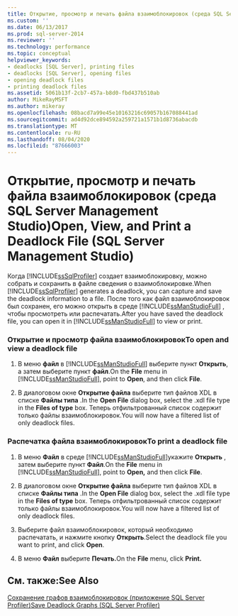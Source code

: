 ```yaml
---
title: Открытие, просмотр и печать файла взаимоблокировок (среда SQL Server Management Studio) | Документация Майкрософт
ms.custom: ''
ms.date: 06/13/2017
ms.prod: sql-server-2014
ms.reviewer: ''
ms.technology: performance
ms.topic: conceptual
helpviewer_keywords:
- deadlocks [SQL Server], printing files
- deadlocks [SQL Server], opening files
- opening deadlock files
- printing deadlock files
ms.assetid: 5061b13f-2cb7-457a-b8d0-fbd437b510ab
author: MikeRayMSFT
ms.author: mikeray
ms.openlocfilehash: 08bacd7a99e45e10163216c69057b167088441ad
ms.sourcegitcommit: ad4d92dce894592a259721a1571b1d8736abacdb
ms.translationtype: MT
ms.contentlocale: ru-RU
ms.lasthandoff: 08/04/2020
ms.locfileid: "87666003"
---
```

# <a name="open-view-and-print-a-deadlock-file-sql-server-management-studio"></a><span data-ttu-id="35b9b-102">Открытие, просмотр и печать файла взаимоблокировок (среда SQL Server Management Studio)</span><span class="sxs-lookup"><span data-stu-id="35b9b-102">Open, View, and Print a Deadlock File (SQL Server Management Studio)</span></span>
  <span data-ttu-id="35b9b-103">Когда [!INCLUDE[ssSqlProfiler](../../includes/sssqlprofiler-md.md)] создает взаимоблокировку, можно собрать и сохранить в файле сведения о взаимоблокировке.</span><span class="sxs-lookup"><span data-stu-id="35b9b-103">When [!INCLUDE[ssSqlProfiler](../../includes/sssqlprofiler-md.md)] generates a deadlock, you can capture and save the deadlock information to a file.</span></span> <span data-ttu-id="35b9b-104">После того как файл взаимоблокировок был сохранен, его можно открыть в среде [!INCLUDE[ssManStudioFull](../../includes/ssmanstudiofull-md.md)] , чтобы просмотреть или распечатать.</span><span class="sxs-lookup"><span data-stu-id="35b9b-104">After you have saved the deadlock file, you can open it in [!INCLUDE[ssManStudioFull](../../includes/ssmanstudiofull-md.md)] to view or print.</span></span>  
  
### <a name="to-open-and-view-a-deadlock-file"></a><span data-ttu-id="35b9b-105">Открытие и просмотр файла взаимоблокировок</span><span class="sxs-lookup"><span data-stu-id="35b9b-105">To open and view a deadlock file</span></span>  
  
1.  <span data-ttu-id="35b9b-106">В меню **файл** в [!INCLUDE[ssManStudioFull](../../includes/ssmanstudiofull-md.md)] выберите пункт **Открыть**, а затем выберите пункт **файл**.</span><span class="sxs-lookup"><span data-stu-id="35b9b-106">On the **File** menu in [!INCLUDE[ssManStudioFull](../../includes/ssmanstudiofull-md.md)], point to **Open**, and then click **File**.</span></span>  
  
2.  <span data-ttu-id="35b9b-107">В диалоговом окне **Открытие файла** выберите тип файлов XDL в списке **Файлы типа** .</span><span class="sxs-lookup"><span data-stu-id="35b9b-107">In the **Open File** dialog box, select the .xdl file type in the **Files of type** box.</span></span> <span data-ttu-id="35b9b-108">Теперь отфильтрованный список содержит только файлы взаимоблокировок.</span><span class="sxs-lookup"><span data-stu-id="35b9b-108">You will now have a filtered list of only deadlock files.</span></span>  
  
### <a name="to-print-a-deadlock-file"></a><span data-ttu-id="35b9b-109">Распечатка файла взаимоблокировок</span><span class="sxs-lookup"><span data-stu-id="35b9b-109">To print a deadlock file</span></span>  
  
1.  <span data-ttu-id="35b9b-110">В меню **Файл** в среде [!INCLUDE[ssManStudioFull](../../includes/ssmanstudiofull-md.md)]укажите **Открыть** , затем выберите пункт **Файл**.</span><span class="sxs-lookup"><span data-stu-id="35b9b-110">On the **File** menu in [!INCLUDE[ssManStudioFull](../../includes/ssmanstudiofull-md.md)], point to **Open,** and then click **File**.</span></span>  
  
2.  <span data-ttu-id="35b9b-111">В диалоговом окне **Открытие файла** выберите тип файлов XDL в списке **Файлы типа** .</span><span class="sxs-lookup"><span data-stu-id="35b9b-111">In the **Open File** dialog box, select the .xdl file type in the **Files of type** box.</span></span> <span data-ttu-id="35b9b-112">Теперь отфильтрованный список содержит только файлы взаимоблокировок.</span><span class="sxs-lookup"><span data-stu-id="35b9b-112">You will now have a filtered list of only deadlock files.</span></span>  
  
3.  <span data-ttu-id="35b9b-113">Выберите файл взаимоблокировок, который необходимо распечатать, и нажмите кнопку **Открыть**.</span><span class="sxs-lookup"><span data-stu-id="35b9b-113">Select the deadlock file you want to print, and click **Open**.</span></span>  
  
4.  <span data-ttu-id="35b9b-114">В меню **Файл** выберите **Печать.**</span><span class="sxs-lookup"><span data-stu-id="35b9b-114">On the **File** menu, click **Print.**</span></span>  
  
## <a name="see-also"></a><span data-ttu-id="35b9b-115">См. также:</span><span class="sxs-lookup"><span data-stu-id="35b9b-115">See Also</span></span>  
 [<span data-ttu-id="35b9b-116">Сохранение графов взаимоблокировок (приложение SQL Server Profiler)</span><span class="sxs-lookup"><span data-stu-id="35b9b-116">Save Deadlock Graphs &#40;SQL Server Profiler&#41;</span></span>](save-deadlock-graphs-sql-server-profiler.md)  
  
  
